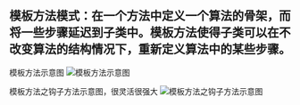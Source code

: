 ## 模板方法模式：在一个方法中定义一个算法的骨架，而将一些步骤延迟到子类中。模板方法使得子类可以在不改变算法的结构情况下，重新定义算法中的某些步骤。

模板方法示意图
![模板方法示意图](http://ww1.sinaimg.cn/large/6ad5a571ly1g1zu9t2v4dj20m30de75u.jpg)


模板方法之钩子方法示意图，很灵活很强大
![模板方法之钩子方法示意图](http://ww1.sinaimg.cn/large/6ad5a571ly1g1zv0mo9l9j20jv0getao.jpg)